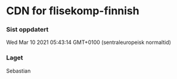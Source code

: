 
# CDN for flisekomp-finnish

### Sist oppdatert 
Wed Mar 10 2021 05:43:14 GMT+0100 (sentraleuropeisk normaltid)
### Laget 
Sebastian
